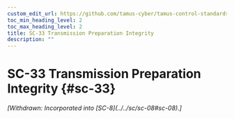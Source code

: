 ```yaml
---
custom_edit_url: https://github.com/tamus-cyber/tamus-control-standards/tree/main/content/tamus.edu/TAMUS_profile.xml
toc_min_heading_level: 2
toc_max_heading_level: 2
title: SC-33 Transmission Preparation Integrity
description: ""
---
```


# SC-33 Transmission Preparation Integrity {#sc-33}


<prop xmlns="http://csrc.nist.gov/ns/oscal/1.0" name="status" value="withdrawn">
            <em>[Withdrawn: Incorporated into [SC-8](../../sc/sc-08#sc-08).]</em>
         </prop>
         

